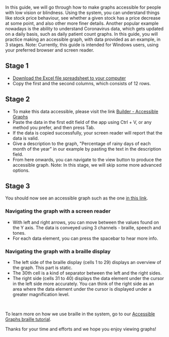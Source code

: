 In this guide, we will go through how to make graphs accessible for people with low vision or blindness.
Using the system, you can understand things like stock price behaviour, see whether a given stock has a price decrease at some point, and also other more finer details. Another popular example nowadays is the ability to understand Coronavirus data, which gets updated on a daily basis, such as daily patient count graphs.
In this guide, you will practice making an accessible graph, with data provided as an example, in 3 stages.
Note: Currently, this guide is intended for Windows users, using your preferred browser and screen reader.

## Stage 1
* [Download the Excel file spreadsheet to your computer](http://accessiblegraphs.org/assets/tutorial_data_en.xlsx)
* Copy the first and the second columns, which consists of 12 rows.

## Stage 2
* To make this data accessible, please visit the link [Builder - Accessible Graphs](https://accessiblegraphs.org/builder/index.html)
* Paste the data in the first edit field of the app using Ctrl + V, or any method you prefer, and then press Tab.
* If the data is copied successfully, your screen reader will report that the data is valid.
* Give a description to the graph, "Percentage of rainy days of each month of the year" in our example by pasting the text in the description field.
* From here onwards, you can navigate to the view button to produce the accessible graph.
Note: In this stage, we will skip some more advanced options.

## Stage 3
You should now see an accessible graph such as the one [in this link](https://accessiblegraphs.org/view/index.html?data=January%09February%09March%09April%09May%09June%09July%09August%09September%09October%09November%09December%0D%0A90%0995%0970%0940%0920%095%090%090%0910%0930%0940%0950&description=Percentage%20of%20rainy%20days%20of%20each%20month%20of%20the%20year&minValue=0&maxValue=95&instrumentType=synthesizer&ttsName=noTts).

### Navigating the graph with a screen reader
* With left and right arrows, you can move between the values found on the Y axis. The data is conveyed using 3 channels - braille, speech and tones.
* For each data element, you can press the spacebar to hear more info.

### Navigating the graph with a braille display
* The left side of the braille display (cells 1 to 29) displays an overview of the graph. This part is static.
* The 30th cell is a kind of separator between the left and the right sides.
* The right side (cells 31 to 40) displays the data element under the cursor in the left side more accurately. You can think of the right side as an area where the data element under the cursor is displayed under a greater magnification level.

</br>

To learn more on how we use braille in the system, go to our [Accessible Graphs braille tutorial](tutorial_braille_en.html).

Thanks for your time and efforts and we hope you enjoy viewing graphs!